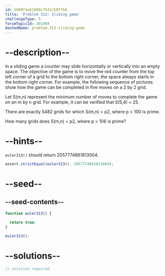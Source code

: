 ```yaml
---
id: 5900f4a61000cf542c50ffb8
title: 'Problem 313: Sliding game'
challengeType: 5
forumTopicId: 301969
dashedName: problem-313-sliding-game
---
```


# --description--

In a sliding game a counter may slide horizontally or vertically into an empty space. The objective of the game is to move the red counter from the top left corner of a grid to the bottom right corner; the space always starts in the bottom right corner. For example, the following sequence of pictures show how the game can be completed in five moves on a 2 by 2 grid.

Let S(m,n) represent the minimum number of moves to complete the game on an m by n grid. For example, it can be verified that S(5,4) = 25.

There are exactly 5482 grids for which S(m,n) = p2, where p &lt; 100 is prime.

How many grids does S(m,n) = p2, where p &lt; 106 is prime?

# --hints--

`euler313()` should return 2057774861813004.

```js
assert.strictEqual(euler313(), 2057774861813004);
```

# --seed--

## --seed-contents--

```js
function euler313() {

  return true;
}

euler313();
```

# --solutions--

```js
// solution required
```
